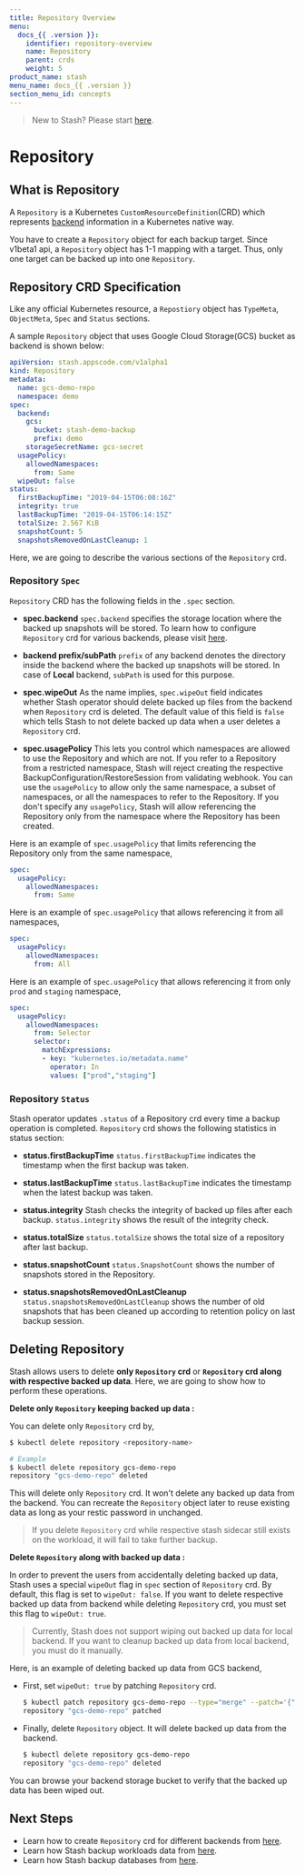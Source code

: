 ```yaml
---
title: Repository Overview
menu:
  docs_{{ .version }}:
    identifier: repository-overview
    name: Repository
    parent: crds
    weight: 5
product_name: stash
menu_name: docs_{{ .version }}
section_menu_id: concepts
---
```


> New to Stash? Please start [here](/docs/concepts/README.md).

# Repository

## What is Repository

A `Repository` is a Kubernetes `CustomResourceDefinition`(CRD) which represents [backend](/docs/guides/backends/overview.md) information in a Kubernetes native way.

You have to create a `Repository` object for each backup target. Since v1beta1 api, a `Repository` object has 1-1 mapping with a target. Thus, only one target can be backed up into one `Repository`.

## Repository CRD Specification

Like any official Kubernetes resource, a `Repostiory` object has `TypeMeta`, `ObjectMeta`, `Spec` and `Status` sections.

A sample `Repository` object that uses Google Cloud Storage(GCS) bucket as backend is shown below:

```yaml
apiVersion: stash.appscode.com/v1alpha1
kind: Repository
metadata:
  name: gcs-demo-repo
  namespace: demo
spec:
  backend:
    gcs:
      bucket: stash-demo-backup
      prefix: demo
    storageSecretName: gcs-secret
  usagePolicy:
    allowedNamespaces:
      from: Same
  wipeOut: false
status:
  firstBackupTime: "2019-04-15T06:08:16Z"
  integrity: true
  lastBackupTime: "2019-04-15T06:14:15Z"
  totalSize: 2.567 KiB
  snapshotCount: 5
  snapshotsRemovedOnLastCleanup: 1
```

Here, we are going to describe the various sections of the `Repository` crd.

### Repository `Spec`

`Repository` CRD has the following fields in the `.spec` section.

- **spec.backend**
`spec.backend` specifies the storage location where the backed up snapshots will be stored. To learn how to configure `Repository` crd for  various backends, please visit [here](/docs/guides/backends/overview.md).

- **backend prefix/subPath**
`prefix` of any backend denotes the directory inside the backend where the backed up snapshots will be stored. In case of **Local** backend, `subPath` is used for this purpose.

- **spec.wipeOut**
As the name implies, `spec.wipeOut` field indicates whether Stash operator should delete backed up files from the backend when `Repository` crd is deleted. The default value of this field is `false` which tells Stash to not delete backed up data when a user deletes a `Repository` crd.

- **spec.usagePolicy**
This lets you control which namespaces are allowed to use the Repository and which are not. If you refer to a Repository from a restricted namespace, Stash will reject creating the respective BackupConfiguration/RestoreSession from validating webhook. You can use the `usagePolicy` to allow only the same namespace, a subset of namespaces, or all the namespaces to refer to the Repository. If you don't specify any `usagePolicy`, Stash will allow referencing the Repository only from the namespace where the Repository has been created.


Here is an example of `spec.usagePolicy` that limits referencing the Repository only from the same namespace,
```yaml
spec: 
  usagePolicy:
    allowedNamespaces:
      from: Same
```

Here is an example of `spec.usagePolicy` that allows referencing it from all namespaces,
```yaml
spec: 
  usagePolicy:
    allowedNamespaces:
      from: All
```

Here is an example of `spec.usagePolicy` that allows referencing it from only `prod` and `staging` namespace,
```yaml
spec:
  usagePolicy:
    allowedNamespaces:
      from: Selector
      selector:
        matchExpressions:
        - key: "kubernetes.io/metadata.name"
          operator: In
          values: ["prod","staging"]
```

### Repository `Status`

Stash operator updates `.status` of a Repository crd every time a backup operation is completed. `Repository` crd shows the following statistics in status section:

- **status.firstBackupTime**
`status.firstBackupTime` indicates the timestamp when the first backup was taken.

- **status.lastBackupTime**
`status.lastBackupTime` indicates the timestamp when the latest backup was taken.

- **status.integrity**
Stash checks the integrity of backed up files after each backup. `status.integrity` shows the result of the integrity check.

- **status.totalSize**
`status.totalSize` shows the total size of a repository after last backup.

- **status.snapshotCount**
`status.SnapshotCount` shows the number of snapshots stored in the Repository.

- **status.snapshotsRemovedOnLastCleanup**
`status.snapshotsRemovedOnLastCleanup` shows the number of old snapshots that has been cleaned up according to retention policy on last backup session.


## Deleting Repository

Stash allows users to delete **only `Repository` crd** or **`Repository` crd along with respective backed up data**. Here, we are going to show how to perform these operations.

**Delete only `Repository` keeping backed up data :**

 You can delete only `Repository` crd by,

```bash
$ kubectl delete repository <repository-name>

# Example
$ kubectl delete repository gcs-demo-repo
repository "gcs-demo-repo" deleted
```

This will delete only `Repository` crd. It won't delete any backed up data from the backend. You can recreate the `Repository` object later to reuse existing data as long as your restic password in unchanged.

>If you delete `Repository` crd while respective stash sidecar still exists on the workload, it will fail to take further backup.

**Delete `Repository` along with backed up data :**

In order to prevent the users from accidentally deleting backed up data, Stash uses a special `wipeOut` flag in `spec` section of `Repository` crd. By default, this flag is set to `wipeOut: false`. If you want to delete respective backed up data from backend while deleting `Repository` crd, you must set this flag to `wipeOut: true`.

> Currently, Stash does not support wiping out backed up data for local backend. If you want to cleanup backed up data from local backend, you must do it manually.

Here, is an example of deleting backed up data from GCS backend,

- First, set `wipeOut: true` by patching `Repository` crd.

  ```bash
  $ kubectl patch repository gcs-demo-repo --type="merge" --patch='{"spec": {"wipeOut": true}}'
  repository "gcs-demo-repo" patched
  ```

- Finally, delete `Repository` object. It will delete backed up data from the backend.

  ```bash
  $ kubectl delete repository gcs-demo-repo
  repository "gcs-demo-repo" deleted
  ```

You can browse your backend storage bucket to verify that the backed up data has been wiped out.

## Next Steps

- Learn how to create `Repository` crd for different backends from [here](/docs/guides/backends/overview.md).
- Learn how Stash backup workloads data from [here](/docs/guides/workloads/overview.md).
- Learn how Stash backup databases from [here](/docs/guides/addons/overview.md).
